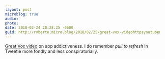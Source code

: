```yaml
---
layout: post
microblog: true
audio: 
photo: 
date: 2018-02-24 20:28:25 -0600
guid: http://roberto.micro.blog/2018/02/25/great-vox-videohttpsyoutubenumaqkpzns.html
---
```

[Great Vox video](https://youtu.be/NUMa0QkPzns) on app addictiveness. I do remember _pull to refresh_ in Tweetie more fondly and less conspiratorially.
